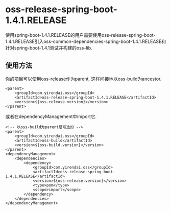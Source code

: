 
# oss-release-spring-boot-1.4.1.RELEASE

使用spring-boot-1.4.1.RELEASE的用户需要使用oss-release-spring-boot-1.4.1.RELEASE引入oss-common-dependencies-spring-boot-1.4.1.RELEASE和针对spring-boot-1.4.1测试并构建的oss-lib.

## 使用方法

你的项目可以使用oss-release作为parent, 这样间接地以oss-build为ancestor.

    <parent>
        <groupId>com.yirendai.oss</groupId>
        <artifactId>oss-release-spring-boot-1.4.1.RELEASE</artifactId>
        <version>${oss-release.version}</version>
    </parent>

或者在dependencyManagement中import它.

    <!-- 以oss-build为parent是可选的 -->
    <parent>
        <groupId>com.yirendai.oss</groupId>
        <artifactId>oss-build</artifactId>
        <version>${oss-build.version}</version>
    </parent>
    <dependencyManagement>
        <dependencies>
            <dependency>
                <groupId>com.yirendai.oss</groupId>
                <artifactId>oss-release-spring-boot-1.4.1.RELEASE</artifactId>
                <version>${oss-release.version}</version>
                <type>pom</type>
                <scope>import</scope>
            </dependency>
        </dependencies>
    </dependencyManagement>
